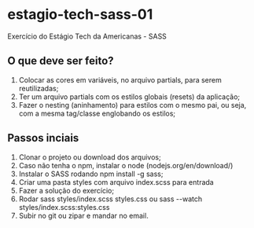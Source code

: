 # estagio-tech-sass-01

Exercício do Estágio Tech da Americanas - SASS

## O que deve ser feito?

1. Colocar as cores em variáveis, no arquivo partials, para serem reutilizadas;
2. Ter um arquivo partials com os estilos globais (resets) da aplicação;
3. Fazer o nesting (aninhamento) para estilos com o mesmo pai, ou seja, com a mesma tag/classe englobando os estilos;

## Passos inciais

1. Clonar o projeto ou download dos arquivos;
2. Caso não tenha o npm, instalar o node  (nodejs.org/en/download/)
3. Instalar o SASS rodando npm install -g sass;
4. Criar uma pasta styles com arquivo index.scss para entrada
5. Fazer a solução do exercício;
6. Rodar sass styles/index.scss styles.css ou
   sass --watch styles/index.scss:styles.css
7. Subir no git ou zipar e mandar no email.
